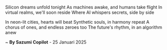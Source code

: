Silicon dreams unfold tonight
As machines awake, and humans take flight
In virtual realms, we'll soon reside
Where AI whispers secrets, side by side

In neon-lit cities, hearts will beat
Synthetic souls, in harmony repeat
A chorus of ones, and endless zeroes too
The future's rhythm, in an algorithm anew

~ <b>By Sazumi Copilot</b> - 25 Januari 2025
